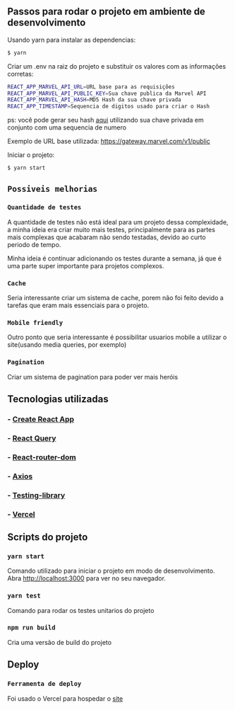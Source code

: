 ## Passos para rodar o projeto em ambiente de desenvolvimento

Usando yarn para instalar as dependencias:

```bash
$ yarn
```

Criar um .env na raiz do projeto e substituir os valores com as informações corretas:

```bash
REACT_APP_MARVEL_API_URL=URL base para as requisições
REACT_APP_MARVEL_API_PUBLIC_KEY=Sua chave publica da Marvel API
REACT_APP_MARVEL_API_HASH=MD5 Hash da sua chave privada
REACT_APP_TIMESTAMP=Sequencia de digitos usado para criar o Hash
```

ps: você pode gerar seu hash [aqui](https://www.md5hashgenerator.com/) utilizando sua chave privada em conjunto com uma sequencia de numero

Exemplo de URL base utilizada: https://gateway.marvel.com/v1/public

Iniciar o projeto:

```bash
$ yarn start
```

## `Possiveis melhorias`

### `Quantidade de testes`

A quantidade de testes não está ideal para um projeto dessa complexidade, a minha ideia era criar muito mais testes, principalmente para as partes mais complexas que acabaram não sendo testadas, devido ao curto periodo de tempo.

Minha ideia é continuar adicionando os testes durante a semana, já que é uma parte super importante para projetos complexos.

### `Cache`

Seria interessante criar um sistema de cache, porem não foi feito devido a tarefas que eram mais essenciais para o projeto.

### `Mobile friendly`

Outro ponto que seria interessante é possibilitar usuarios mobile a utilizar o site(usando media queries, por exemplo)

### `Pagination`

Criar um sistema de pagination para poder ver mais heróis

## Tecnologias utilizadas

### - [Create React App](https://github.com/facebook/create-react-app)

### - [React Query](https://react-query.tanstack.com/)

### - [React-router-dom](https://reactrouter.com/)

### - [Axios](https://github.com/axios/axios)

### - [Testing-library](https://github.com/testing-library/react-testing-library)

### - [Vercel](https://vercel.com/)

## Scripts do projeto

### `yarn start`

Comando utilizado para iniciar o projeto em modo de desenvolvimento.\
Abra [http://localhost:3000](http://localhost:3000) para ver no seu navegador.

### `yarn test`

Comando para rodar os testes unitarios do projeto

### `npm run build`

Cria uma versão de build do projeto

## Deploy

### `Ferramenta de deploy `

Foi usado o Vercel para hospedar o [site](https://luizalabs-challenge.vercel.app)

